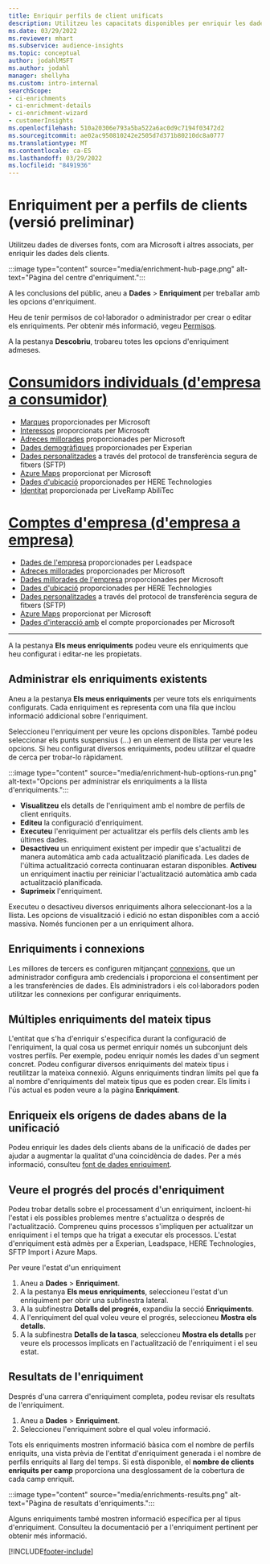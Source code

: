 ```yaml
---
title: Enriquir perfils de client unificats
description: Utilitzeu les capacitats disponibles per enriquir les dades dels clients.
ms.date: 03/29/2022
ms.reviewer: mhart
ms.subservice: audience-insights
ms.topic: conceptual
author: jodahlMSFT
ms.author: jodahl
manager: shellyha
ms.custom: intro-internal
searchScope:
- ci-enrichments
- ci-enrichment-details
- ci-enrichment-wizard
- customerInsights
ms.openlocfilehash: 510a20306e793a5ba522a6ac0d9c7194f03472d2
ms.sourcegitcommit: ae02ac950810242e2505d7d371b80210dc8a0777
ms.translationtype: MT
ms.contentlocale: ca-ES
ms.lasthandoff: 03/29/2022
ms.locfileid: "8491936"
---
```

# <a name="enrichment-for-customer-profiles-preview"></a>Enriquiment per a perfils de clients (versió preliminar)

Utilitzeu dades de diverses fonts, com ara Microsoft i altres associats, per enriquir les dades dels clients.

:::image type="content" source="media/enrichment-hub-page.png" alt-text="Pàgina del centre d'enriquiment.":::

A les conclusions del públic, aneu a **Dades** > **Enriquiment** per treballar amb les opcions d'enriquiment.  

Heu de tenir permisos de col·laborador o administrador per crear o editar els enriquiments. Per obtenir més informació, vegeu [Permisos](permissions.md).

A la pestanya **Descobriu**, trobareu totes les opcions d'enriquiment admeses.

# <a name="individual-consumers-b-to-c"></a>[Consumidors individuals (d'empresa a consumidor)](#tab/b2c)

- [Marques](enrichment-microsoft.md) proporcionades per Microsoft
- [Interessos](enrichment-microsoft.md) proporcionats per Microsoft
- [Adreces millorades](enrichment-enhanced-addresses.md) proporcionades per Microsoft 
- [Dades demogràfiques](enrichment-experian.md) proporcionades per Experian
- [Dades personalitzades](enrichment-SFTP-custom-import.md) a través del protocol de transferència segura de fitxers (SFTP) 
- [Azure Maps](enrichment-azure-maps.md) proporcionat per Microsoft
- [Dades d'ubicació](enrichment-here.md) proporcionades per HERE Technologies 
- [Identitat](enrichment-liveramp.md) proporcionada per LiveRamp AbiliTec

# <a name="business-accounts-b-to-b"></a>[Comptes d'empresa (d'empresa a empresa)](#tab/b2b)

- [Dades de l'empresa](enrichment-leadspace.md) proporcionades per Leadspace
- [Adreces millorades](enrichment-enhanced-addresses.md) proporcionades per Microsoft 
- [Dades millorades de l'empresa](enrichment-enhanced-company-data.md) proporcionades per Microsoft
- [Dades d'ubicació](enrichment-here.md) proporcionades per HERE Technologies 
- [Dades personalitzades](enrichment-SFTP-custom-import.md) a través del protocol de transferència segura de fitxers (SFTP) 
- [Azure Maps](enrichment-azure-maps.md) proporcionat per Microsoft
- [Dades d'interacció amb](enrichment-office.md) el compte proporcionades per Microsoft

---

A la pestanya **Els meus enriquiments** podeu veure els enriquiments que heu configurat i editar-ne les propietats.

## <a name="manage-existing-enrichments"></a>Administrar els enriquiments existents

Aneu a la pestanya **Els meus enriquiments** per veure tots els enriquiments configurats. Cada enriquiment es representa com una fila que inclou informació addicional sobre l'enriquiment.

Seleccioneu l'enriquiment per veure les opcions disponibles. També podeu seleccionar els punts suspensius (...) en un element de llista per veure les opcions. Si heu configurat diversos enriquiments, podeu utilitzar el quadre de cerca per trobar-lo ràpidament.

:::image type="content" source="media/enrichment-hub-options-run.png" alt-text="Opcions per administrar els enriquiments a la llista d'enriquiments.":::

- **Visualitzeu** els detalls de l'enriquiment amb el nombre de perfils de client enriquits.
- **Editeu** la configuració d'enriquiment.
- **Executeu** l'enriquiment per actualitzar els perfils dels clients amb les últimes dades.
- **Desactiveu** un enriquiment existent per impedir que s'actualitzi de manera automàtica amb cada actualització planificada. Les dades de l'última actualització correcta continuaran estaran disponibles. **Activeu** un enriquiment inactiu per reiniciar l'actualització automàtica amb cada actualització planificada.
- **Suprimeix** l'enriquiment.

Executeu o desactiveu diversos enriquiments alhora seleccionant-los a la llista. Les opcions de visualització i edició no estan disponibles com a acció massiva. Només funcionen per a un enriquiment alhora.

## <a name="enrichments-and-connections"></a>Enriquiments i connexions

Les millores de tercers es configuren mitjançant [connexions](connections.md), que un administrador configura amb credencials i proporciona el consentiment per a les transferències de dades. Els administradors i els col·laboradors poden utilitzar les connexions per configurar enriquiments.  

## <a name="multiple-enrichments-of-the-same-type"></a>Múltiples enriquiments del mateix tipus

L'entitat que s'ha d'enriquir s'especifica durant la configuració de l'enriquiment, la qual cosa us permet enriquir només un subconjunt dels vostres perfils. Per exemple, podeu enriquir només les dades d'un segment concret. Podeu configurar diversos enriquiments del mateix tipus i reutilitzar la mateixa connexió. Alguns enriquiments tindran límits pel que fa al nombre d'enriquiments del mateix tipus que es poden crear. Els límits i l'ús actual es poden veure a la pàgina **Enriquiment**.

## <a name="enrich-data-sources-before-unification"></a>Enriqueix els orígens de dades abans de la unificació

Podeu enriquir les dades dels clients abans de la unificació de dades per ajudar a augmentar la qualitat d'una coincidència de dades. Per a més informació, consulteu [font de dades enriquiment](data-sources-enrichment.md).

## <a name="see-the-progress-of-the-enrichment-process"></a>Veure el progrés del procés d'enriquiment

Podeu trobar detalls sobre el processament d'un enriquiment, incloent-hi l'estat i els possibles problemes mentre s'actualitza o després de l'actualització. Compreneu quins processos s'impliquen per actualitzar un enriquiment i el temps que ha trigat a executar els processos. L'estat d'enriquiment està admès per a Experian, Leadspace, HERE Technologies, SFTP Import i Azure Maps.

Per veure l'estat d'un enriquiment

1. Aneu a **Dades** > **Enriquiment**. 
1. A la pestanya **Els meus enriquiments**, seleccioneu l'estat d'un enriquiment per obrir una subfinestra lateral. 
1. A la subfinestra **Detalls del progrés**, expandiu la secció **Enriquiments**. 
1. A l'enriquiment del qual voleu veure el progrés, seleccioneu **Mostra els detalls**. 
1. A la subfinestra **Detalls de la tasca**, seleccioneu **Mostra els detalls** per veure els processos implicats en l'actualització de l'enriquiment i el seu estat. 

## <a name="enrichment-results"></a>Resultats de l'enriquiment

Després d'una carrera d'enriquiment completa, podeu revisar els resultats de l'enriquiment.

1. Aneu a **Dades** > **Enriquiment**. 
1. Seleccioneu l'enriquiment sobre el qual voleu informació.

Tots els enriquiments mostren informació bàsica com el nombre de perfils enriquits, una vista prèvia de l'entitat d'enriquiment generada i el nombre de perfils enriquits al llarg del temps. Si està disponible, el **nombre de clients enriquits per camp** proporciona una desglossament de la cobertura de cada camp enriquit.

:::image type="content" source="media/enrichments-results.png" alt-text="Pàgina de resultats d'enriquiments.":::

Alguns enriquiments també mostren informació específica per al tipus d'enriquiment. Consulteu la documentació per a l'enriquiment pertinent per obtenir més informació.


[!INCLUDE[footer-include](../includes/footer-banner.md)]
